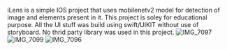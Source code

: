 iLens is a simple IOS project that uses mobilenetv2 model for detection of image and elements present in it. This project is soley for educational purpose.
All the UI stuff was build using swift/UIKIT without use of storyboard. No thrid party library was used in this project.
![IMG_7097](https://github.com/user-attachments/assets/9fe42701-c76c-4b2e-90b8-25f7d16f7c10)
![IMG_7099](https://github.com/user-attachments/assets/abe8df90-202b-4117-b7e8-3fd72d4c9c36)
![IMG_7096](https://github.com/user-attachments/assets/48b00634-17d8-4170-96b3-38fa38c08861)
